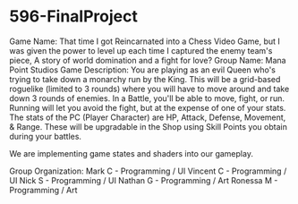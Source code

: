 # 596-FinalProject
Game Name: That time I got Reincarnated into a Chess Video Game, but I was given the power to level up each time I captured the enemy team's piece, A story of world domination and a fight for love?
Group Name: Mana Point Studios
Game Description:
You are playing as an evil Queen who's trying to take down a monarchy run by the King. 
This will be a grid-based roguelike (limited to 3 rounds) where you will have to move around and take down 3 rounds of enemies. In a Battle, you'll be able to move, fight, or run. Running will let you avoid the fight, but at the expense of one of your stats.
The stats of the PC (Player Character) are HP, Attack, Defense, Movement, & Range. These will be upgradable in the Shop using Skill Points you obtain during your battles.

We are implementing game states and shaders into our gameplay.

Group Organization:
Mark C - Programming / UI
Vincent C - Programming / UI
Nick S - Programming / UI
Nathan G - Programming / Art
Ronessa M - Programming / Art
